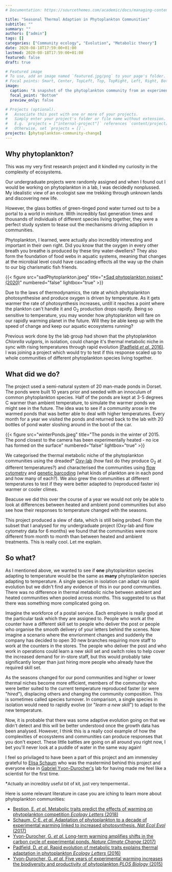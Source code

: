 ```yaml
---
# Documentation: https://sourcethemes.com/academic/docs/managing-content/

title: "Seasonal Thermal Adaption in Phytoplankton Communities"
subtitle: ""
summary: ""
authors: ["admin"]
tags: []
categories: ["Community ecology", "Evolution", "Metabolic theory"]
date: 2020-08-18T17:59:00+01:00
lastmod: 2020-08-18T17:59:00+01:00
featured: false
draft: true

# Featured image
# To use, add an image named `featured.jpg/png` to your page's folder.
# Focal points: Smart, Center, TopLeft, Top, TopRight, Left, Right, BottomLeft, Bottom, BottomRight.
image:
  caption: "A snapshot of the phytoplankton community from an experimentaly heated pond in October 2015"
  focal_point: "Bottom"
  preview_only: false

# Projects (optional).
#   Associate this post with one or more of your projects.
#   Simply enter your project's folder or file name without extension.
#   E.g. `projects = ["internal-project"]` references `content/project/deep-learning/index.md`.
#   Otherwise, set `projects = []`.
projects: [phytoplankton-community-change]
---
```


## Why phytoplankton?

This was my very first research project and it kindled my curiosity in the complexity of ecosystems.

Our undergraduate projects were randomly assigned and when I found out I would be working on phytoplankton in a lab, I was decidedly nonplussed. My idealistic view of an ecologist saw me trekking through unknown lands and discovering new life. 

However, the glass bottles of green-tinged pond water turned out to be a portal to a world in miniture. With incredibly fast generation times and thousands of individuals of different species living together, they were a perfect study system to tease out the mechanisms driving adaption in communities.

Phytoplankton, I learned, were actually also incredibly interesting and important in their own right. Did you know that the oxygen in every other breath you breathe is produced by these tiny water-dwellers? They also form the foundation of food webs in aquatic systems, meaning that changes at the microbial level could have cascading effects all the way up the chain to our big charismatic fish friends.

{{< figure src="sadPhytoplankton.jpeg" title="[\*Sad phytoplankton noises\* (2020)](https://www.reddit.com/r/memes/comments/ffe49v/sad_phytoplankton_noises/?utm_source=share&utm_medium=web2x)" numbered="false" lightbox="true" >}}

Due to the laws of thermodynamics, the rate at which phytoplankton photosynthesise and produce oxygen is driven by temperature. As it gets warmer the rate of photosynthesis increases, untill it reaches a point where the plankton can't handle it and O<sub>2</sub> production drops rapidly.
Being so sensitive to temperature, you may wonder how phytoplankton will fare on our rapidly warming planet in the future. Will they be able keep up with the speed of change and keep our aquatic ecosystems running?

Previous work done by the lab group had shown that the phytoplankton _Chlorella vulgaris_, in isolation, could change it's thermal metabolic niche in sync with rising temperatures through rapid evolution [(Padfield _et al_. 2016)](https://doi.org/10.1111/ele.12545). I was joining a project which would try to test if this response scaled up to whole communities of different phytoplankton species living together.

## What did we do?

The project used a semi-natural system of 20 man-made ponds in Dorset. The ponds were built 10 years prior and seeded with an innoculum of common phytoplankton species. Half of the ponds are kept at 3-5 degrees C warmer than ambient temperature, to simulate the warmer ponds we might see in the future. The idea was to see if a community arose in the warmed ponds that was better able to deal with higher temperatures. Every month for a year we visited the ponds and returned back to the lab with 20 bottles of pond water sloshing around in the boot of the car. 

{{< figure src="winterPonds.jpeg" title="The ponds in the winter of 2015. The pond closest to the camera has been experimentally heated - no ice has formed on the surface" numbered="false" lightbox="true" >}}

We categorised the thermal metabolic niche of the phytoplankton communities using the dreaded\* [Oxy-lab](https://en.wikipedia.org/wiki/Clark_electrode) (how fast do they produce O<sub>2</sub> at different temperatures?) and characterised the communities using [flow cytometry](https://en.wikipedia.org/wiki/Flow_cytometry) and [genetic barcoding](https://en.wikipedia.org/wiki/DNA_barcoding) (what kinds of plankton are in each pond and how many of each?). We also grew the communities at different temperatures to test if they were better adapted to (reproduced faster in) warmer or cooler climes. 

Beacuse we did this over the course of a year we would not only be able to look at differences between heated and ambient pond communities but also see how their responses to temperature changed with the seasons.

This project produced a slew of data, which is still being probed. From the subset that I analysed for my undergraduate project (Oxy-lab and flow cytometry data for 6 months) we found that the communities were more different from month to month than between heated and ambient treatments. This is really cool. Let me explain.

## So what?

As I mentioned above, we wanted to see if __one__ phytoplankton species adapting to temperature would be the same as __many__ phytoplankton species adapting to temperature. A single species in isolation can adapt via rapid evolution but we didn't find any evidence of this in our pond communities. There was no difference in thermal metabolic niche between ambient and heated communities when pooled across months. This suggested to us that there was something more complicated going on.

Imagine the workforce of a postal service. Each employee is really good at the particular task which they are assigned to. People who work at the counter have a different skill set to people who deliver the post or people who organise the smooth delivery of your letters behind the scenes. Now imagine a scenario where the envrionment changes and suddenly the company has decided to open 30 new branches requiring more staff to work at the counters in the stores. The people who deliver the post and who work in operations could learn a new skill set and switch roles to help cover the increased demand for in-store staff, but this would probably take significantly longer than just hiring more people who already have the required skill set.

As the seasons changed for our pond communities and higher or lower thermal niches become more efficient, members of the community who were better suited to the current temperature reproduced faster (or were "_hired_"), displacing others and changing the community composition. This is sometimes called species turnover. In comparison, a single species in isolation would need to rapidly evolve (or "_learn a new skill_") to adapt to the new temperature.

Now, it is probable that there was some adaptive evolution going on that we didn't detect and this will be better understood once the growth data has been analysed. However, I think this is a really cool example of how the complexities of ecosystems and communities can produce responses that you don't expect. These little battles are going on all around you right now, I bet you'll never look at a puddle of water in the same way again!

I feel so privilaged to have been a part of this project and am immensley grateful to [Elisa Schaum](https://www.biologie.uni-hamburg.de/en/forschung/oekologie-biologische-ressourcen/planktoek/mitarbeiter/schaum.html) who was the mastermind behind this project and everyone else in [Gabriel Yvon-Durocher's](https://biosciences.exeter.ac.uk/staff/profile/index.php?web_id=Gabriel_Yvon-Durocher) lab for having made me feel like a scientist for the first time.

\*<font size="2">Actually an incredibly useful bit of kit, just very tempermental..</font>

Here is some relevant literature in case you are iching to learn more about phytoplankton communities:
*	[Bestion, E. _et al._ Metabolic traits predict the effects of warming on phytoplankton competition _Ecology Letters_ (2018)]( https://doi.org/10.1111/ele.12932)
*	[Schaum, C-E. _et al._ Adaptation of phytoplankton to a decade of experimental warming linked to increased photosynthesis. _Nat Ecol Evol_ (2017)](https://doi.org/10.1038/s41559-017-0094)
*	[Yvon-Durocher, G. _et al._ Long-term warming amplifies shifts in the carbon cycle of experimental ponds. _Nature Climate Change_ (2017)](https://doi.org/10.1038/nclimate3229)
*	[Padﬁeld, D. _et al._ Rapid evolution of metabolic traits explains thermal adaptation in phytoplankton _Ecology Letters_ (2016)](https://doi.org/10.1111/ele.12545)
*	 [Yvon-Durocher, G. _et al._ Five years of experimental warming increases the biodiversity and productivity of phytoplankton _PLOS Biology_ (2015)](https://doi.org/10.1371/journal.pbio.1002324)